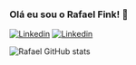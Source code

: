 ### Olá eu sou o Rafael Fink! 👋
[![Linkedin](https://img.shields.io/badge/LinkedIn-0077B5?style=for-the-badge&logo=linkedin&logoColor=white)](https://www.linkedin.com/in/rafael-fink-anselmo-6a05951ba/)
[![Linkedin](https://img.shields.io/badge/Instagram-E4405F?style=for-the-badge&logo=instagram&logoColor=white)](https://www.instagram.com/rafaelfink99/)

![Rafael GitHub stats](https://github-readme-stats.vercel.app/api?username=RafaelFink-dev&show_icons=true&theme=dark)
